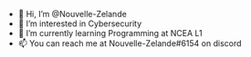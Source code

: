 - 👋 Hi, I’m @Nouvelle-Zelande
- 👀 I’m interested in Cybersecurity
- 🌱 I’m currently learning Programming at NCEA L1
- 📫 You can reach me at Nouvelle-Zelande#6154 on discord
